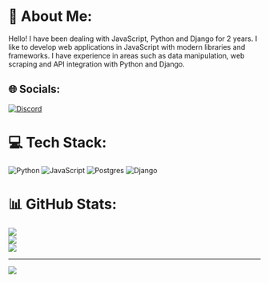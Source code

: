 # 💫 About Me:
Hello! I have been dealing with JavaScript, Python and Django for 2 years. I like to develop web applications in JavaScript with modern libraries and frameworks. I have experience in areas such as data manipulation, web scraping and API integration with Python and Django.


## 🌐 Socials:
[![Discord](https://img.shields.io/badge/Discord-%237289DA.svg?logo=discord&logoColor=white)](https://discord.gg/arboreturn) 

# 💻 Tech Stack:
![Python](https://img.shields.io/badge/python-3670A0?style=for-the-badge&logo=python&logoColor=ffdd54) ![JavaScript](https://img.shields.io/badge/javascript-%23323330.svg?style=for-the-badge&logo=javascript&logoColor=%23F7DF1E) ![Postgres](https://img.shields.io/badge/postgres-%23316192.svg?style=for-the-badge&logo=postgresql&logoColor=white) ![Django](https://img.shields.io/badge/django-%23092E20.svg?style=for-the-badge&logo=django&logoColor=white)
# 📊 GitHub Stats:
![](https://github-readme-stats.vercel.app/api?username=Arboreturn&theme=dark&hide_border=false&include_all_commits=true&count_private=true)<br/>
![](https://github-readme-streak-stats.herokuapp.com/?user=Arboreturn&theme=dark&hide_border=false)<br/>
![](https://github-readme-stats.vercel.app/api/top-langs/?username=Arboreturn&theme=dark&hide_border=false&include_all_commits=true&count_private=true&layout=compact)

---
[![](https://visitcount.itsvg.in/api?id=Arboreturn&icon=0&color=0)](https://visitcount.itsvg.in)

<!-- Proudly created with GPRM ( https://gprm.itsvg.in ) -->

